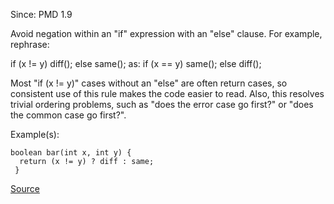 Since: PMD 1.9

Avoid negation within an &quot;if&quot; expression with an &quot;else&quot; clause.  For example, rephrase:

  if (x != y) diff(); else same();
as:
  if (x == y) same(); else diff();

Most &quot;if (x != y)&quot; cases without an &quot;else&quot; are often return cases, so consistent use of this 
rule makes the code easier to read.  Also, this resolves trivial ordering problems, such
as &quot;does the error case go first?&quot; or &quot;does the common case go first?&quot;.

Example(s):
```
boolean bar(int x, int y) {
  return (x != y) ? diff : same;
 }
```

[Source](https://pmd.github.io/pmd-5.6.1/pmd-java/rules/java/design.html#ConfusingTernary)
